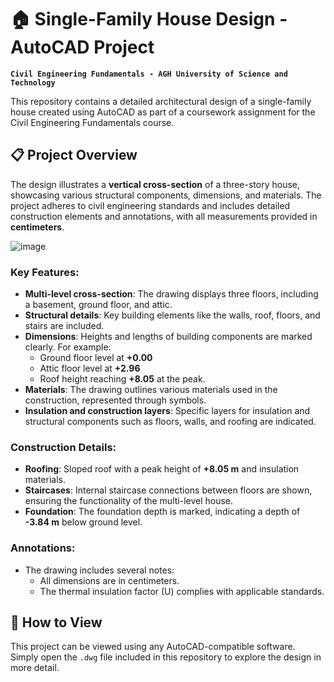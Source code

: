 # 🏠 Single-Family House Design - AutoCAD Project

**`Civil Engineering Fundamentals - AGH University of Science and Technology`**

This repository contains a detailed architectural design of a single-family house created using AutoCAD as part of a coursework assignment for the Civil Engineering Fundamentals course.

## 📋 Project Overview
The design illustrates a **vertical cross-section** of a three-story house, showcasing various structural components, dimensions, and materials. The project adheres to civil engineering standards and includes detailed construction elements and annotations, with all measurements provided in **centimeters**.

![image](https://github.com/user-attachments/assets/5f3a1a95-4129-4fd2-b29b-f20a2ac0c675)

### Key Features:
- **Multi-level cross-section**: The drawing displays three floors, including a basement, ground floor, and attic. 
- **Structural details**: Key building elements like the walls, roof, floors, and stairs are included.
- **Dimensions**: Heights and lengths of building components are marked clearly. For example:
  - Ground floor level at **+0.00**
  - Attic floor level at **+2.96**
  - Roof height reaching **+8.05** at the peak.
- **Materials**: The drawing outlines various materials used in the construction, represented through symbols.
- **Insulation and construction layers**: Specific layers for insulation and structural components such as floors, walls, and roofing are indicated.

### Construction Details:
- **Roofing**: Sloped roof with a peak height of **+8.05 m** and insulation materials.
- **Staircases**: Internal staircase connections between floors are shown, ensuring the functionality of the multi-level house.
- **Foundation**: The foundation depth is marked, indicating a depth of **-3.84 m** below ground level.

### Annotations:
- The drawing includes several notes:
  - All dimensions are in centimeters.
  - The thermal insulation factor (U) complies with applicable standards.

## 🚀 How to View
This project can be viewed using any AutoCAD-compatible software. Simply open the `.dwg` file included in this repository to explore the design in more detail.
